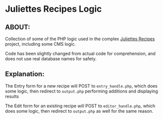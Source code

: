# Juliettes Recipes Logic

## ABOUT:

Collection of some of the PHP logic used in the complex [Juliettes Recipes](https://www.moritzzimmer.com/juliettesrecipes) project, including some CMS logic.

Code has been slightly changed from actual code for comprehension, and does not use real database names for safety.


## Explanation:

The Entry form for a new recipe will POST to `entry_handle.php`, which does some logic, then redirect to `output.php` performing additions and displaying results

The Edit form for an existing recipe will POST to `editor_handle.php`, which does some logic, then redirect to `output.php` as well for the same reason.

